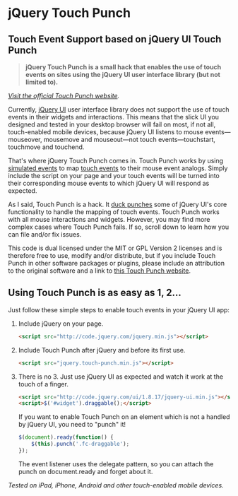 # jQuery Touch Punch
## Touch Event Support based on jQuery UI Touch Punch

> **jQuery Touch Punch is a small hack that enables the use of touch events on sites using the jQuery UI user interface library (but not limited to).**

_[Visit the official Touch Punch website](http://touchpunch.furf.com)._

Currently, [jQuery UI](http://jqueryui.com/) user interface library does not support the use of touch events in their widgets and interactions. This means that the slick UI you designed and tested in your desktop browser will fail on most, if not all, touch-enabled mobile devices, because jQuery UI listens to mouse events—mouseover, mousemove and mouseout—not touch events—touchstart, touchmove and touchend.

That's where jQuery Touch Punch comes in. Touch Punch works by using [simulated events](https://developer.mozilla.org/en/DOM/document.createEvent) to map [touch events](http://www.html5rocks.com/en/mobile/touch/) to their mouse event analogs. Simply include the script on your page and your touch events will be turned into their corresponding mouse events to which jQuery UI will respond as expected.

As I said, Touch Punch is a hack. It [duck punches](http://en.wikipedia.org/wiki/Monkey_patch) some of jQuery UI's core functionality to handle the mapping of touch events. Touch Punch works with all mouse interactions and widgets. However, you may find more complex cases where Touch Punch fails. If so, scroll down to learn how you can file and/or fix issues.

This code is dual licensed under the MIT or GPL Version 2 licenses and is therefore free to use, modify and/or distribute, but if you include Touch Punch in other software packages or plugins, please include an attribution to the original software and a link to [this Touch Punch website](http://touchpunch.furf.com/).

## Using Touch Punch is as easy as 1, 2…

Just follow these simple steps to enable touch events in your jQuery UI app:

1. Include jQuery on your page.

    ```html
    <script src="http://code.jquery.com/jquery.min.js"></script>
    ```

2. Include Touch Punch after jQuery and before its first use.

    ```html
    <script src="jquery.touch-punch.min.js"></script>
    ```

3. There is no 3. Just use jQuery UI as expected and watch it work at the touch of a finger.

    ```html
    <script src="http://code.jquery.com/ui/1.8.17/jquery-ui.min.js"></script>
    <script>$('#widget').draggable();</script>
    ```

    If you want to enable Touch Punch on an element which is not a handled by jQuery UI, you need to "punch" it!

    ```js
    $(document).ready(function() {
        $(this).punch('.fc-draggable');
    });
    ```

    The event listener uses the delegate pattern, so you can attach the punch on document.ready and forget about it.

_Tested on iPad, iPhone, Android and other touch-enabled mobile devices._
